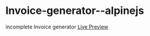 # Invoice-generator--alpinejs
incomplete Invoice generator
[Live Preview](https://zolfikaar.github.io/Invoice-generator--alpinejs/)
